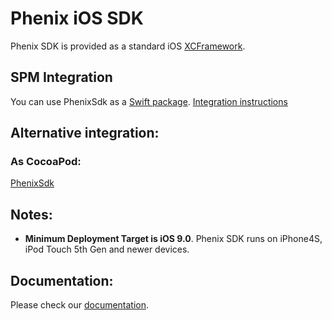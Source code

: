 # Phenix iOS SDK

Phenix SDK is provided as a standard iOS [XCFramework](https://help.apple.com/xcode/mac/11.4/#/dev6f6ac218b).

## SPM Integration

You can use PhenixSdk as a [Swift package](https://github.com/PhenixRTS/swift-phenixrtssdk.git).
[Integration instructions](https://developer.apple.com/documentation/xcode/adding-package-dependencies-to-your-app)

## Alternative integration:

### As CocoaPod:

[PhenixSdk](https://github.com/PhenixRTS/CocoaPodsSpecs)

## Notes:
* **Minimum Deployment Target is iOS 9.0**. Phenix SDK runs on iPhone4S, iPod Touch 5th Gen and newer devices.

## Documentation:

Please check our [documentation](https://phenixrts.com/docs/ios/).
